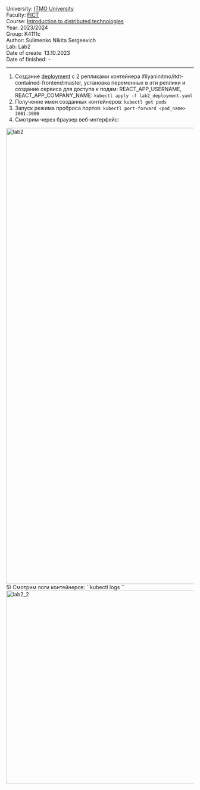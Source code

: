 University: [ITMO University](https://itmo.ru/ru/)\
Faculty: [FICT](https://fict.itmo.ru)\
Course: [Introduction to distributed technologies](https://github.com/itmo-ict-faculty/introduction-to-distributed-technologies)\
Year: 2023/2024\
Group: K4111c\
Author: Sulimenko Nikita Sergeevich\
Lab: Lab2\
Date of create: 13.10.2023\
Date of finished: -

___

1) Создание [deployment]() с 2 репликами контейнера ifilyaninitmo/itdt-contained-frontend:master, установка переменных в эти реплики и создание сервиса для доступа к подам: 
REACT_APP_USERNAME, REACT_APP_COMPANY_NAME: ``kubectl apply -f lab2_deployment.yaml``
2) Получение имен созданных контейнеров: ``kubectl get pods``
3) Запуск режима проброса портов: ``kubectl port-forward <pod_name> 3001:3000``
4) Смотрим через браузер веб-интерфейс:
<img width="1225" alt="lab2" src="https://github.com/kitok07/2023_2024-introduction_to_distributed_technologies-K4111c-sulimenko_n_s/assets/147832281/702bd6eb-f2d4-40a7-8e4b-83162c7f5d99">
5) Смотрим логи контейнеров: ``kubectl logs <pod_name>``
<img width="520" alt="lab2_2" src="https://github.com/kitok07/2023_2024-introduction_to_distributed_technologies-K4111c-sulimenko_n_s/assets/147832281/9457f448-6da7-47f0-92d3-e086ce436b9b">


